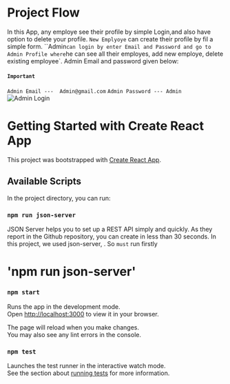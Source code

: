 # Project Flow
In this App, any employe see their profile by simple Login,and also have option to delete your profile.
`New Emplyoye` can create their profile by fil a simple form.
``Admin` can login by enter Email and Password and go to Admin Profile where `he can see all their employes, add new employe, delete existing employee`.
Admin Email and password given below:

#### `Important` 
 `Admin Email ---  Admin@gmail.com`
 `Admin Password --- Admin `
  ![Admin Login](https://user-images.githubusercontent.com/95141040/187068890-85c52233-ca68-400c-9fd8-9e0f6a931be5.png)


# Getting Started with Create React App

This project was bootstrapped with [Create React App](https://github.com/facebook/create-react-app).

## Available Scripts

In the project directory, you can run:

### `npm run json-server`
 JSON Server helps you to set up a REST API simply and quickly. As they report in the Github repository, you can create in less than 30 seconds. In this project, we used json-server, .
  So `must` run firstly 
  # 'npm run json-server'
  
 


### `npm start`

Runs the app in the development mode.\
Open [http://localhost:3000](http://localhost:3000) to view it in your browser.

The page will reload when you make changes.\
You may also see any lint errors in the console.

### `npm test`

Launches the test runner in the interactive watch mode.\
See the section about [running tests](https://facebook.github.io/create-react-app/docs/running-tests) for more information.
